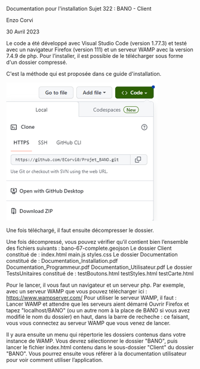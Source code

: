 Documentation pour l'installation
Sujet 322 : BANO - Client

Enzo Corvi

30 Avril 2023

Le code a été développé avec Visual Studio Code (version 1.77.3) et testé avec un navigateur Firefox (version 111) et un serveur WAMP avec la version 7.4.9 de php.
Pour l’installer, il est possible de le télécharger sous forme d'un dossier compressé.

C'est la méthode qui est proposée dans ce guide d'installation.

![Image téléchargement](Images/Download.PNG)

Une fois téléchargé, il faut ensuite décompresser le dossier.

Une fois décompressé, vous pouvez vérifier qu’il contient bien l’ensemble des fichiers suivants :
    bano-67-complete.geojson
    Le dossier Client constitué de :
    index.html
    main.js
    styles.css
    Le dossier Documentation constitué de :
    Documentation_Installation.pdf
    Documentation_Programmeur.pdf
    Documentation_Utilisateur.pdf
    Le dossier TestsUnitaires constitué de :
    testBoutons.html
    testStyles.html
    testCarte.html

Pour le lancer, il vous faut un navigateur et un serveur php.
Par exemple, avec un serveur WAMP que vous pouvez télécharger ici : https://www.wampserver.com/
Pour utiliser le serveur WAMP, il faut :
Lancer WAMP et attendre que les serveurs aient démarré
Ouvrir Firefox et tapez "localhost/BANO" (ou un autre nom à la place de BANO si vous avez modifié le nom du dossier) en haut, dans la barre de
recheche : ce faisant, vous vous connectez au serveur WAMP que vous venez de
lancer. 

Il y aura ensuite un menu qui répertorie les dossiers contenus dans votre instance de WAMP.
Vous devrez sélectionner le dossier "BANO", puis lancer le fichier index.html contenu dans le sous-dossier "Client" du dossier "BANO".
Vous pourrez ensuite vous référer à la documentation utilisateur pour voir comment utiliser l’application.
    
